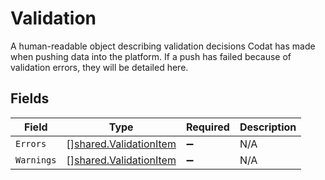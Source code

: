 # Validation

A human-readable object describing validation decisions Codat has made when pushing data into the platform. If a push has failed because of validation errors, they will be detailed here.


## Fields

| Field                                                                   | Type                                                                    | Required                                                                | Description                                                             |
| ----------------------------------------------------------------------- | ----------------------------------------------------------------------- | ----------------------------------------------------------------------- | ----------------------------------------------------------------------- |
| `Errors`                                                                | [][shared.ValidationItem](../../../pkg/models/shared/validationitem.md) | :heavy_minus_sign:                                                      | N/A                                                                     |
| `Warnings`                                                              | [][shared.ValidationItem](../../../pkg/models/shared/validationitem.md) | :heavy_minus_sign:                                                      | N/A                                                                     |
